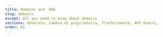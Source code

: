 ```yaml
---
title: Domains and  DNS
slug: domains
except: All you need to know about domains
sections: Generale, Cambio di proprietario, Trasferimento, API domini, DNS e zona DNS, Protezione e sicurezza
order: 01
---
```

